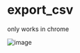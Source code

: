 # export_csv

only works in chrome 

![image](https://github.com/kei-kusanagi/list_to_csv_web/assets/93227096/d94ac6a9-9025-422b-9927-e9c1149262e5)
